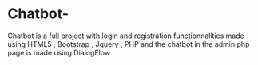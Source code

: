 # Chatbot-
Chatbot is a full project with login and registration functionnalities made using HTML5 , Bootstrap , Jquery , PHP and the chatbot in the admin.php page is made using DialogFlow .
